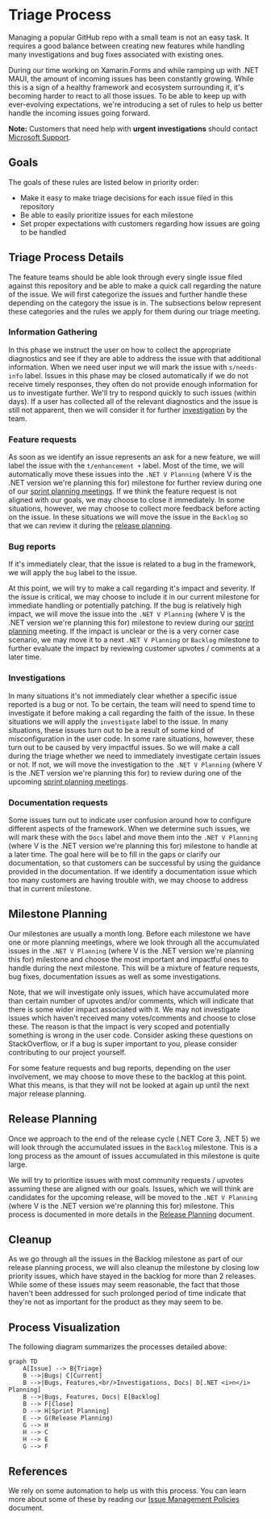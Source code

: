 # Triage Process

Managing a popular GitHub repo with a small team is not an easy task. It requires a good balance between creating new features while handling many investigations and bug fixes associated with existing ones.

During our time working on Xamarin.Forms and while ramping up with .NET MAUI, the amount of incoming issues has been constantly growing. While this is a sign of a healthy framework and ecosystem surrounding it, it's becoming harder to react to all those issues.
To be able to keep up with ever-evolving expectations, we're introducing a set of rules to help us better handle the incoming issues going forward.

**Note:** Customers that need help with **urgent investigations** should contact [Microsoft Support](https://dotnet.microsoft.com/platform/support).

## Goals

The goals of these rules are listed below in priority order:

- Make it easy to make triage decisions for each issue filed in this repository
- Be able to easily prioritize issues for each milestone
- Set proper expectations with customers regarding how issues are going to be handled

## Triage Process Details

The feature teams should be able look through every single issue filed against this repository and be able to make a quick call regarding the nature of the issue.
We will first categorize the issues and further handle these depending on the category the issue is in. The subsections below represent these categories and the rules we apply for them during our triage meeting.

### Information Gathering

In this phase we instruct the user on how to collect the appropriate diagnostics and see if they are able to address the issue with that additional information.  When we need user input we will mark the issue with `s/needs-info` label. Issues in this phase may be closed automatically if we do not receive timely responses, they often do not provide enough information for us to investigate further.
We'll try to respond quickly to such issues (within days). If a user has collected all of the relevant diagnostics and the issue is still not apparent, then we will consider it for further [investigation](#investigations) by the team.

### Feature requests

As soon as we identify an issue represents an ask for a new feature, we will label the issue with the `t/enhancement ☀️` label.
Most of the time, we will automatically move these issues into the `.NET V Planning` (where V is the .NET version we're planning this for) milestone for further review during one of our [sprint planning meetings](#milestone-planning).
If we think the feature request is not aligned with our goals, we may choose to close it immediately.
In some situations, however, we may choose to collect more feedback before acting on the issue. In these situations we will move the issue in the `Backlog` so that we can review it during the [release planning](#release-planning).

### Bug reports

If it's immediately clear, that the issue is related to a bug in the framework, we will apply the `bug` label to the issue.

At this point, we will try to make a call regarding it's impact and severity. If the issue is critical, we may choose to include it in our current milestone for immediate handling or potentially patching.
If the bug is relatively high impact, we will move the issue into the `.NET V Planning` (where V is the .NET version we're planning this for) milestone to review during our [sprint planning](#milestone-planning) meeting.
If the impact is unclear or the is a very corner case scenario, we may move it to a next `.NET V Planning` or `Backlog` milestone to further evaluate the impact by reviewing customer upvotes / comments at a later time.

### Investigations

In many situations it's not immediately clear whether a specific issue reported is a bug or not. To be certain, the team will need to spend time to investigate it before making a call regarding the faith of the issue. In these situations we will apply the `investigate` label to the issue.
In many situations, these issues turn out to be a result of some kind of misconfiguration in the user code.
In some rare situations, however, these turn out to be caused by very impactful issues. So we will make a call during the triage whether we need to immediately investigate certain issues or not.
If not, we will move the investigation to the `.NET V Planning` (where V is the .NET version we're planning this for) to review during one of the upcoming [sprint planning meetings](#milestone-planning).

### Documentation requests

Some issues turn out to indicate user confusion around how to configure different aspects of the framework.
When we determine such issues, we will mark these with the `Docs` label and move them into the `.NET V Planning` (where V is the .NET version we're planning this for) milestone to handle at a later time. The goal here will be to fill in the gaps or clarify our documentation, so that customers can be successful by using the guidance provided in the documentation.
If we identify a documentation issue which too many customers are having trouble with, we may choose to address that in current milestone.

## Milestone Planning

Our milestones are usually a month long.
Before each milestone we have one or more planning meetings, where we look through all the accumulated issues in the `.NET V Planning` (where V is the .NET version we're planning this for) milestone and choose the most important and impactful ones to handle during the next milestone. This will be a mixture of feature requests, bug fixes, documentation issues as well as some investigations.

Note, that we will investigate only issues, which have accumulated more than certain number of upvotes and/or comments, which will indicate that there is some wider impact associated with it.
We may not investigate issues which haven't received many votes/comments and choose to close these. The reason is that the impact is very scoped and potentially something is wrong in the user code. Consider asking these questions on StackOverflow, or if a bug is super important to you, please consider contributing to our project yourself.

For some feature requests and bug reports, depending on the user involvement, we may choose to move these to the backlog at this point. What this means, is that they will not be looked at again up until the next major release planning.

## Release Planning

Once we approach to the end of the release cycle (.NET Core 3, .NET 5) we will look through the accumulated issues in the `Backlog` milestone. This is a long process as the amount of issues accumulated in this milestone is quite large.

We will try to prioritize issues with most community requests / upvotes assuming these are aligned with our goals.
Issues, which we will think are candidates for the upcoming release, will be moved to the `.NET V Planning` (where V is the .NET version we're planning this for) milestone. This process is documented in more details in the [Release Planning](https://github.com/dotnet/maui/blob/main/.github/ReleasePlanning.md) document.

## Cleanup
As we go through all the issues in the Backlog milestone as part of our release planning process, we will also cleanup the milestone by closing low priority issues, which have stayed in the backlog for more than 2 releases. While some of these issues may seem reasonable, the fact that those haven't been addressed for such prolonged period of time indicate that they're not as important for the product as they may seem to be.

## Process Visualization

The following diagram summarizes the processes detailed above:

```mermaid
graph TD
    A[Issue] --> B{Triage}
    B -->|Bugs| C[Current]
    B -->|Bugs, Features,<br/>Investigations, Docs| D[.NET <i>n</i> Planning]
    B -->|Bugs, Features, Docs| E[Backlog]
    B --> F[Close]
    D --> H[Sprint Planning]
    E --> G(Release Planning)
    G --> H
    H --> C
    H --> E
    G --> F
```

## References

We rely on some automation to help us with this process. You can learn more about some of these by reading our [Issue Management Policies](https://github.com/dotnet/maui/blob/main/.github/IssueManagementPolicies.md) document.